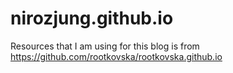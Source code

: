# nirozjung.github.io



Resources that I am using for this blog is from https://github.com/rootkovska/rootkovska.github.io
